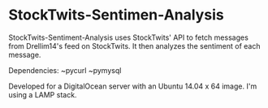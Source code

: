 # StockTwits-Sentimen-Analysis
StockTwits-Sentiment-Analysis uses StockTwits' API to fetch messages from Drellim14's feed on StockTwits. It then analyzes the sentiment of each message.

Dependencies:
~pycurl
~pymysql

Developed for a DigitalOcean server with an Ubuntu 14.04 x 64 image. I'm using a LAMP stack. 
